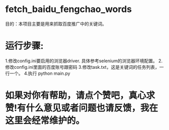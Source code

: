 # fetch_baidu_fengchao_words

目的：本项目主要是用来抓取百度推广中的关键词。

# 运行步骤:
1.修改config.ini要启用的浏览器driver. 具体参考selenium的浏览器环境配置。
2.修改config.ini里面的百度账号跟密码
3.修改task.txt，这是关键词的任务列表，一行一个。
4.执行 python main.py

# 如果对你有帮助，请点个赞吧，真心求赞!有什么意见或者问题也请反馈，我在这里会经常维护的。
